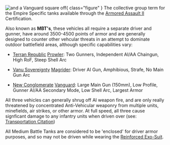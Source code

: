 ![ and a
[Vanguard](../vehicles/Vanguard.md) square off](../images/Prowler-Vanguard.jpg){ class="figure" } The collective group term for the Empire Specific tanks
available through the
[Armored Assault II](../certifications/Armored_Assault_II.md) Certification.

Also known as **MBT's**, these vehicles all require a separate driver and
gunner, have around 3500-4500 points of armor and are generally designed to
counter other vehcular threats in an attempt to dominate outdoor battlefield
areas, although specific capabilities vary:

- [Terran Republic](../factions/Terran_Republic.md)
  [Prowler](../vehicles/Prowler.md): Two Gunners, Independent AI/AA Chaingun,
  High RoF, Steep Shell Arc

<!-- -->

- [Vanu Sovereignty](../factions/Vanu_Sovereignty.md)
  [Magrider](../vehicles/Magrider.md): Driver AI Gun, Amphibious, Strafe, No
  Main Gun Arc

<!-- -->

- [New Conglomerate](../factions/New_Conglomerate.md)
  [Vanguard](../vehicles/Vanguard.md): Large Main Gun (150mm), Low Profile,
  Gunner AI/AA Secondary Mode, Low Shell Arc, Largest Armor

All three vehicles can generally shrug off AI weapon fire, and are only really
threatened by concentrated Anti-Vehicular weaponry from multiple units,
minefields, air strikes, or other armor. At full speed, all three cause
signficant damage to any infantry units when driven over (see:
[Transportation Citation](../merits/Transportation_Citation.md))

All Medium Battle Tanks are considered to be 'enclosed' for driver armor
purposes, and so may not be driven while wearing the
[Reinforced Exo-Suit](../armor/Reinforced_Exo-Suit.md).
